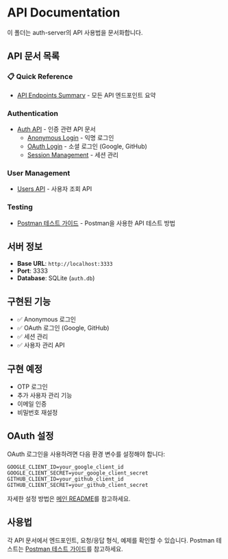 # API Documentation

이 폴더는 auth-server의 API 사용법을 문서화합니다.

## API 문서 목록

### 📋 Quick Reference

- [API Endpoints Summary](./api-endpoints.md) - 모든 API 엔드포인트 요약

### Authentication

- [Auth API](./auth/) - 인증 관련 API 문서
  - [Anonymous Login](./auth/anonymous.md) - 익명 로그인
  - [OAuth Login](./auth/oauth.md) - 소셜 로그인 (Google, GitHub)
  - [Session Management](./auth/session.md) - 세션 관리

### User Management

- [Users API](./api/users.md) - 사용자 조회 API

### Testing

- [Postman 테스트 가이드](./postman.md) - Postman을 사용한 API 테스트 방법

## 서버 정보

- **Base URL**: `http://localhost:3333`
- **Port**: 3333
- **Database**: SQLite (`auth.db`)

## 구현된 기능

- ✅ Anonymous 로그인
- ✅ OAuth 로그인 (Google, GitHub)
- ✅ 세션 관리
- ✅ 사용자 관리 API

## 구현 예정

- OTP 로그인
- 추가 사용자 관리 기능
- 이메일 인증
- 비밀번호 재설정

## OAuth 설정

OAuth 로그인을 사용하려면 다음 환경 변수를 설정해야 합니다:

```env
GOOGLE_CLIENT_ID=your_google_client_id
GOOGLE_CLIENT_SECRET=your_google_client_secret
GITHUB_CLIENT_ID=your_github_client_id
GITHUB_CLIENT_SECRET=your_github_client_secret
```

자세한 설정 방법은 [메인 README](../README.md#oauth-설정)를 참고하세요.

## 사용법

각 API 문서에서 엔드포인트, 요청/응답 형식, 예제를 확인할 수 있습니다. Postman 테스트는 [Postman 테스트 가이드](./postman.md)를 참고하세요.
